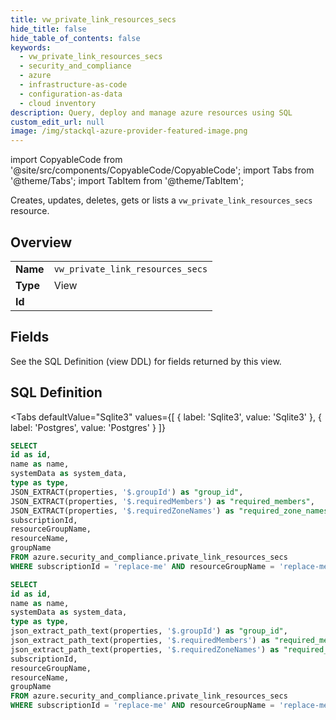 ```yaml
--- 
title: vw_private_link_resources_secs
hide_title: false
hide_table_of_contents: false
keywords:
  - vw_private_link_resources_secs
  - security_and_compliance
  - azure
  - infrastructure-as-code
  - configuration-as-data
  - cloud inventory
description: Query, deploy and manage azure resources using SQL
custom_edit_url: null
image: /img/stackql-azure-provider-featured-image.png
---
```


import CopyableCode from '@site/src/components/CopyableCode/CopyableCode';
import Tabs from '@theme/Tabs';
import TabItem from '@theme/TabItem';

Creates, updates, deletes, gets or lists a <code>vw_private_link_resources_secs</code> resource.

## Overview
<table><tbody>
<tr><td><b>Name</b></td><td><code>vw_private_link_resources_secs</code></td></tr>
<tr><td><b>Type</b></td><td>View</td></tr>
<tr><td><b>Id</b></td><td><CopyableCode code="azure.security_and_compliance.vw_private_link_resources_secs" /></td></tr>
</tbody></table>

## Fields

See the SQL Definition (view DDL) for fields returned by this view.

## SQL Definition

<Tabs
defaultValue="Sqlite3"
values={[
{ label: 'Sqlite3', value: 'Sqlite3' },
{ label: 'Postgres', value: 'Postgres' }
]}
>
<TabItem value="Sqlite3">

```sql
SELECT
id as id,
name as name,
systemData as system_data,
type as type,
JSON_EXTRACT(properties, '$.groupId') as "group_id",
JSON_EXTRACT(properties, '$.requiredMembers') as "required_members",
JSON_EXTRACT(properties, '$.requiredZoneNames') as "required_zone_names",
subscriptionId,
resourceGroupName,
resourceName,
groupName
FROM azure.security_and_compliance.private_link_resources_secs
WHERE subscriptionId = 'replace-me' AND resourceGroupName = 'replace-me' AND resourceName = 'replace-me';
```

</TabItem>
<TabItem value="Postgres">

```sql
SELECT
id as id,
name as name,
systemData as system_data,
type as type,
json_extract_path_text(properties, '$.groupId') as "group_id",
json_extract_path_text(properties, '$.requiredMembers') as "required_members",
json_extract_path_text(properties, '$.requiredZoneNames') as "required_zone_names",
subscriptionId,
resourceGroupName,
resourceName,
groupName
FROM azure.security_and_compliance.private_link_resources_secs
WHERE subscriptionId = 'replace-me' AND resourceGroupName = 'replace-me' AND resourceName = 'replace-me';
```

</TabItem>
</Tabs>
